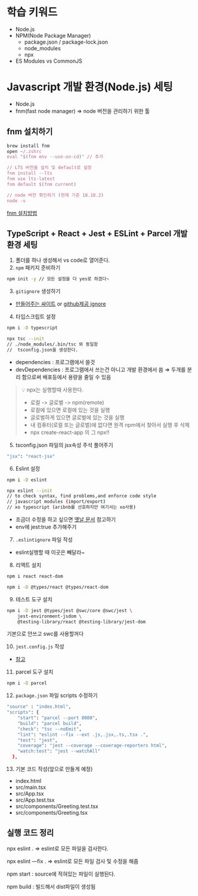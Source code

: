 # 학습 키워드

- Node.js
- NPM(Node Package Manager)
  - package.json / package-lock.json
  - node_modules
  - npx
- ES Modules vs CommonJS

# Javascript 개발 환경(Node.js) 세팅

- Node.js
- fnm(fast node manager) ⇒ node 버전을 관리하기 위한 툴

## fnm 설치하기

```jsx
brew install fnm
open ~/.zshrc
eval "$(fnm env --use-on-cd)" // 추가

// LTS 버전을 설치 및 default로 설정
fnm install --lts
fnm use lts-latest
fnm default $(fnm current)

// node 버전 확인하기 (현재 기준 18.18.2)
node -v

```

[fnm 설치방법](https://github.com/Schniz/fnm#zsh)

## TypeScript + React + Jest + ESLint + Parcel 개발 환경 세팅

1. 폴더를 하나 생성해서 vs code로 열어준다.
2. `npm` 패키지 준비하기

```bash
npm init -y // 모든 설정을 다 yes로 하겠다~
```

3. `gitignore` 생성하기

- [만들어주는 싸이트](https://www.toptal.com/developers/gitignore) or [github제공 ignore](https://github.com/github/gitignore/blob/main/Node.gitignore)

4. 타입스크립트 설정

```bash
npm i -D typescript

npx tsc --init
// ./node_modules/.bin/tsc 와 동일함
//  tsconfig.json을 생성한다.
```

- dependencies : 프로그램에서 쓸것
- devDependencies : 프로그램에서 쓰는건 아니고 개발 환경에서 씀
  ⇒ 두개를 분리 함으로써 배포등에서 용량을 줄일 수 있음

<blockquote>
💡 npx는 실행할때 사용한다.

- 로컬 -> 글로벌 -> npm(remote)
- 로컬에 있으면 로컬에 있는 것을 실행
- 글로벌하게 있으면 글로벌에 있는 것을 실행
- 내 컴퓨터(로컬 또는 글로벌)에 없다면 원격 npm에서 찾아서 실행 후 삭제
- npx create-react-app 의 그 npx!!
  </blockquote>

5. tsconfig.json 파일의 jsx속성 주석 풀어주기

```bash
"jsx": "react-jsx"
```

6. Eslint 설정

```bash
npm i -D eslint

npx eslint --init
// to check syntax, find problems,and enforce code style
// javascript modules (import/export)
// xo typescript (aribnb를 선호하지만 여기서는 xo사용)
```

- 조금더 수정을 하고 싶으면 [옛날 문서](https://github.com/ahastudio/CodingLife/blob/main/20211008/react/.eslintrc.js) 참고하기
- env에 jest:true 추가해주기

7. `.eslintignore` 파일 작성

- eslint실행할 때 이곳은 빼달라~

8. 리액트 설치

```bash
npm i react react-dom

npm i -D @types/react @types/react-dom
```

9. 테스트 도구 설치

```bash
npm i -D jest @types/jest @swc/core @swc/jest \
    jest-environment-jsdom \
    @testing-library/react @testing-library/jest-dom
```

기본으로 안쓰고 swc를 사용할꺼다

10. `jest.config.js` 작성

- [참고](https://github.com/ahastudio/CodingLife/blob/main/20220726/react/jest.config.js)

11. parcel 도구 설치

```bash
npm i -D parcel
```

12. `package.json` 파일 scripts 수정하기

```bash
"source" : "index.html",
"scripts": {
    "start": "parcel --port 8080",
    "build": "parcel build",
    "check": "tsc --noEmit",
    "lint": "eslint --fix --ext .js,.jsx,.ts,.tsx .",
    "test": "jest",
    "coverage": "jest --coverage --coverage-reporters html",
    "watch:test": "jest --watchAll"
  },
```

13. 기본 코드 작성(앞으로 만들게 예정)

- index.html
- src/main.tsx
- src/App.tsx
- src/App.test.tsx
- src/components/Greeting.test.tsx
- src/components/Greeting.tsx

## 실행 코드 정리

npx eslint . ⇒ eslint로 모든 파일을 검사한다.

npx eslint —fix . ⇒ eslint로 모든 파일 검사 및 수정을 해줌

npm start : source에 적혀있는 파일이 실행된다.

npm build : 빌드해서 dist파일이 생성됨
